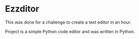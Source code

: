 # Ezzditor

This was done for a challenge to create a text editor in an hour.

Project is a simple Python code editor and was written in Python.
